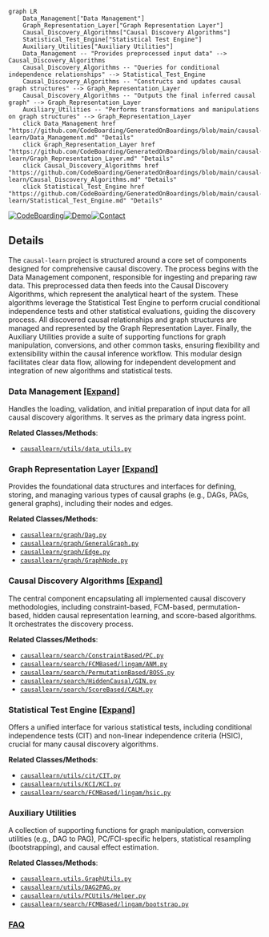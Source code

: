 ```mermaid
graph LR
    Data_Management["Data Management"]
    Graph_Representation_Layer["Graph Representation Layer"]
    Causal_Discovery_Algorithms["Causal Discovery Algorithms"]
    Statistical_Test_Engine["Statistical Test Engine"]
    Auxiliary_Utilities["Auxiliary Utilities"]
    Data_Management -- "Provides preprocessed input data" --> Causal_Discovery_Algorithms
    Causal_Discovery_Algorithms -- "Queries for conditional independence relationships" --> Statistical_Test_Engine
    Causal_Discovery_Algorithms -- "Constructs and updates causal graph structures" --> Graph_Representation_Layer
    Causal_Discovery_Algorithms -- "Outputs the final inferred causal graph" --> Graph_Representation_Layer
    Auxiliary_Utilities -- "Performs transformations and manipulations on graph structures" --> Graph_Representation_Layer
    click Data_Management href "https://github.com/CodeBoarding/GeneratedOnBoardings/blob/main/causal-learn/Data_Management.md" "Details"
    click Graph_Representation_Layer href "https://github.com/CodeBoarding/GeneratedOnBoardings/blob/main/causal-learn/Graph_Representation_Layer.md" "Details"
    click Causal_Discovery_Algorithms href "https://github.com/CodeBoarding/GeneratedOnBoardings/blob/main/causal-learn/Causal_Discovery_Algorithms.md" "Details"
    click Statistical_Test_Engine href "https://github.com/CodeBoarding/GeneratedOnBoardings/blob/main/causal-learn/Statistical_Test_Engine.md" "Details"
```

[![CodeBoarding](https://img.shields.io/badge/Generated%20by-CodeBoarding-9cf?style=flat-square)](https://github.com/CodeBoarding/GeneratedOnBoardings)[![Demo](https://img.shields.io/badge/Try%20our-Demo-blue?style=flat-square)](https://www.codeboarding.org/demo)[![Contact](https://img.shields.io/badge/Contact%20us%20-%20contact@codeboarding.org-lightgrey?style=flat-square)](mailto:contact@codeboarding.org)

## Details

The `causal-learn` project is structured around a core set of components designed for comprehensive causal discovery. The process begins with the Data Management component, responsible for ingesting and preparing raw data. This preprocessed data then feeds into the Causal Discovery Algorithms, which represent the analytical heart of the system. These algorithms leverage the Statistical Test Engine to perform crucial conditional independence tests and other statistical evaluations, guiding the discovery process. All discovered causal relationships and graph structures are managed and represented by the Graph Representation Layer. Finally, the Auxiliary Utilities provide a suite of supporting functions for graph manipulation, conversions, and other common tasks, ensuring flexibility and extensibility within the causal inference workflow. This modular design facilitates clear data flow, allowing for independent development and integration of new algorithms and statistical tests.

### Data Management [[Expand]](./Data_Management.md)
Handles the loading, validation, and initial preparation of input data for all causal discovery algorithms. It serves as the primary data ingress point.


**Related Classes/Methods**:

- <a href="https://github.com/py-why/causal-learn/blob/main/causallearn/utils/Dataset.py" target="_blank" rel="noopener noreferrer">`causallearn/utils/data_utils.py`</a>


### Graph Representation Layer [[Expand]](./Graph_Representation_Layer.md)
Provides the foundational data structures and interfaces for defining, storing, and managing various types of causal graphs (e.g., DAGs, PAGs, general graphs), including their nodes and edges.


**Related Classes/Methods**:

- <a href="https://github.com/py-why/causal-learn/blob/main/causallearn/graph/Dag.py" target="_blank" rel="noopener noreferrer">`causallearn/graph/Dag.py`</a>
- <a href="https://github.com/py-why/causal-learn/blob/main/causallearn/graph/GeneralGraph.py" target="_blank" rel="noopener noreferrer">`causallearn/graph/GeneralGraph.py`</a>
- <a href="https://github.com/py-why/causal-learn/blob/main/causallearn/graph/Edge.py" target="_blank" rel="noopener noreferrer">`causallearn/graph/Edge.py`</a>
- <a href="https://github.com/py-why/causal-learn/blob/main/causallearn/graph/GraphNode.py" target="_blank" rel="noopener noreferrer">`causallearn/graph/GraphNode.py`</a>


### Causal Discovery Algorithms [[Expand]](./Causal_Discovery_Algorithms.md)
The central component encapsulating all implemented causal discovery methodologies, including constraint-based, FCM-based, permutation-based, hidden causal representation learning, and score-based algorithms. It orchestrates the discovery process.


**Related Classes/Methods**:

- <a href="https://github.com/py-why/causal-learn/blob/main/causallearn/search/ConstraintBased/PC.py" target="_blank" rel="noopener noreferrer">`causallearn/search/ConstraintBased/PC.py`</a>
- <a href="https://github.com/py-why/causal-learn/blob/main/causallearn/search/FCMBased/ANM/ANM.py" target="_blank" rel="noopener noreferrer">`causallearn/search/FCMBased/lingam/ANM.py`</a>
- <a href="https://github.com/py-why/causal-learn/blob/main/causallearn/search/PermutationBased/BOSS.py" target="_blank" rel="noopener noreferrer">`causallearn/search/PermutationBased/BOSS.py`</a>
- <a href="https://github.com/py-why/causal-learn/blob/main/causallearn/search/HiddenCausal/GIN/GIN.py" target="_blank" rel="noopener noreferrer">`causallearn/search/HiddenCausal/GIN.py`</a>
- <a href="https://github.com/py-why/causal-learn/blob/main/causallearn/search/ScoreBased/CALM.py" target="_blank" rel="noopener noreferrer">`causallearn/search/ScoreBased/CALM.py`</a>


### Statistical Test Engine [[Expand]](./Statistical_Test_Engine.md)
Offers a unified interface for various statistical tests, including conditional independence tests (CIT) and non-linear independence criteria (HSIC), crucial for many causal discovery algorithms.


**Related Classes/Methods**:

- <a href="https://github.com/py-why/causal-learn/blob/main/causallearn/utils/cit.py" target="_blank" rel="noopener noreferrer">`causallearn/utils/cit/CIT.py`</a>
- <a href="https://github.com/py-why/causal-learn/blob/main/causallearn/utils/KCI/KCI.py" target="_blank" rel="noopener noreferrer">`causallearn/utils/KCI/KCI.py`</a>
- <a href="https://github.com/py-why/causal-learn/blob/main/causallearn/search/FCMBased/lingam/hsic.py" target="_blank" rel="noopener noreferrer">`causallearn/search/FCMBased/lingam/hsic.py`</a>


### Auxiliary Utilities
A collection of supporting functions for graph manipulation, conversion utilities (e.g., DAG to PAG), PC/FCI-specific helpers, statistical resampling (bootstrapping), and causal effect estimation.


**Related Classes/Methods**:

- <a href="https://github.com/py-why/causal-learn/blob/main/causallearn/utils/GraphUtils.py" target="_blank" rel="noopener noreferrer">`causallearn.utils.GraphUtils.py`</a>
- <a href="https://github.com/py-why/causal-learn/blob/main/causallearn/utils/DAG2PAG.py" target="_blank" rel="noopener noreferrer">`causallearn/utils/DAG2PAG.py`</a>
- <a href="https://github.com/py-why/causal-learn/blob/main/causallearn/utils/PCUtils/Helper.py" target="_blank" rel="noopener noreferrer">`causallearn/utils/PCUtils/Helper.py`</a>
- <a href="https://github.com/py-why/causal-learn/blob/main/causallearn/search/FCMBased/lingam/bootstrap.py" target="_blank" rel="noopener noreferrer">`causallearn/search/FCMBased/lingam/bootstrap.py`</a>




### [FAQ](https://github.com/CodeBoarding/GeneratedOnBoardings/tree/main?tab=readme-ov-file#faq)